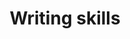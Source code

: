 ---
category: writing-skills
title: Writing skills
description:
hero:
  label:
  heading:
  text_markdown:
page_blocks:
  - _id: posts_relevant
---
